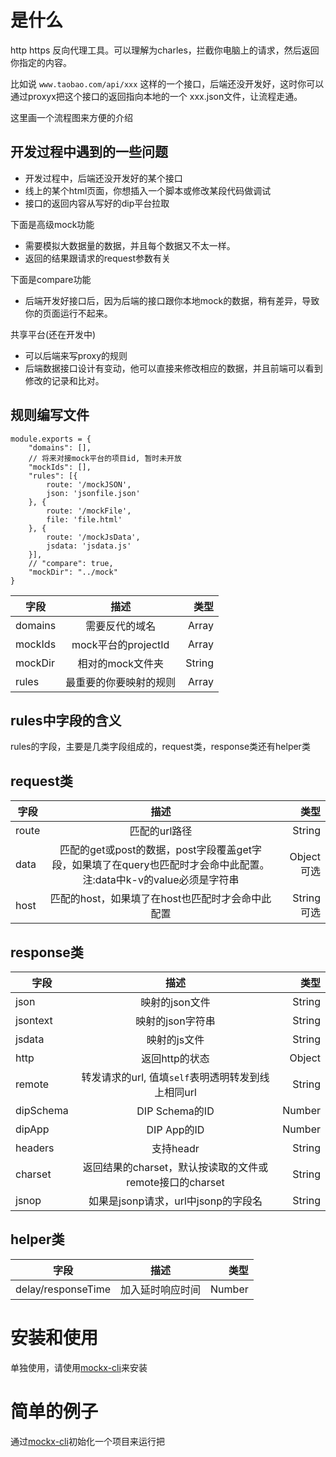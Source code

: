 # 是什么

http https 反向代理工具。可以理解为charles，拦截你电脑上的请求，然后返回你指定的内容。

比如说 `www.taobao.com/api/xxx` 这样的一个接口，后端还没开发好，这时你可以通过proxyx把这个接口的返回指向本地的一个 xxx.json文件，让流程走通。

这里画一个流程图来方便的介绍

## 开发过程中遇到的一些问题

- 开发过程中，后端还没开发好的某个接口
- 线上的某个html页面，你想插入一个脚本或修改某段代码做调试
- 接口的返回内容从写好的dip平台拉取

下面是高级mock功能

- 需要模拟大数据量的数据，并且每个数据又不太一样。
- 返回的结果跟请求的request参数有关

下面是compare功能

- 后端开发好接口后，因为后端的接口跟你本地mock的数据，稍有差异，导致你的页面运行不起来。

共享平台(还在开发中)

- 可以后端来写proxy的规则
- 后端数据接口设计有变动，他可以直接来修改相应的数据，并且前端可以看到修改的记录和比对。

## 规则编写文件

```
module.exports = {
	"domains": [],
	// 将来对接mock平台的项目id, 暂时未开放
	"mockIds": [],
	"rules": [{
		route: '/mockJSON',
		json: 'jsonfile.json'
	}, {
		route: '/mockFile',
		file: 'file.html'
	}, {
		route: '/mockJsData',
		jsdata: 'jsdata.js'
	}],
	// "compare": true,
	"mockDir": "../mock"
}
```

| 字段        | 描述           | 类型  |
| ------------- |:-------------:| -----:|
| domains | 需要反代的域名 | Array |
| mockIds | mock平台的projectId |   Array |
| mockDir | 相对的mock文件夹 | String |
| rules | 最重要的你要映射的规则 | Array |

## rules中字段的含义

rules的字段，主要是几类字段组成的，request类，response类还有helper类

## request类

| 字段        | 描述           | 类型  |
| ------------- |:-------------:| -----:|
| route     | 匹配的url路径 | String|Regexp 必填 |
| data | 匹配的get或post的数据，post字段覆盖get字段，如果填了在query也匹配时才会命中此配置。注:data中k-v的value必须是字符串  |   Object 可选 |
| host | 匹配的host，如果填了在host也匹配时才会命中此配置  |    String 可选 |

## response类

| 字段        | 描述           | 类型  |
| ------------- |:-------------:| -----:|
| json      | 映射的json文件     | String   |
| jsontext  | 映射的json字符串    | String   |
| jsdata | 映射的js文件      |    String |
| http | 返回http的状态      |    Object |
| remote | 转发请求的url, 值填`self`表明透明转发到线上相同url     |    String |
| dipSchema|  DIP Schema的ID  |    Number |
| dipApp|  DIP App的ID  |    Number |
| headers |  支持headr |  String |
| charset|  返回结果的charset，默认按读取的文件或remote接口的charset |  String |
| jsnop | 如果是jsonp请求，url中jsonp的字段名      |    String |

## helper类 

| 字段        | 描述           | 类型  |
| ------------- |:-------------:| -----:|
| delay/responseTime |  加入延时响应时间  | Number |

# 安装和使用

单独使用，请使用[mockx-cli](https://github.com/zzuhan/mockx-cli)来安装

# 简单的例子

通过[mockx-cli](https://github.com/zzuhan/mockx-cli)初始化一个项目来运行把

